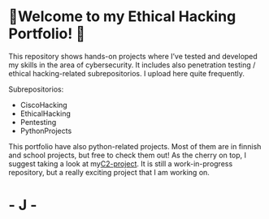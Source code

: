 


# 🚀Welcome to my Ethical Hacking Portfolio! 🚀

This repository shows hands-on projects where I’ve tested and developed my skills in the area of cybersecurity. It includes also penetration testing / ethical hacking-related subrepositorios. I upload here quite frequently.

Subrepositorios:

- CiscoHacking
- EthicalHacking
- Pentesting
- PythonProjects

This portfolio have also python-related projects. Most of them are in finnish and school projects, but free to check them out!
As the cherry on top, I suggest taking a look at my[C2-project](https://github.com/JohnnyMaelstrm/C2Project). It is still a work-in-progress repository, but a really exciting project that I am working on.
# - J -
